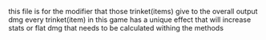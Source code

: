 this file is for the modifier that those trinket(items) give to the overall output dmg
every trinket(item) in this game has a unique effect that will increase stats or flat dmg that needs to be calculated withing the methods
